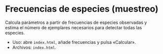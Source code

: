 # Frecuencias de especies (muestreo)

Calcula parámetros a partir de frecuencias de especies observadas y estima el número de ejemplares necesarios para detectar todas las especies.

- Uso: abre `index.html`, añade frecuencias y pulsa «Calcular».
- Archivos: `index.html`.

